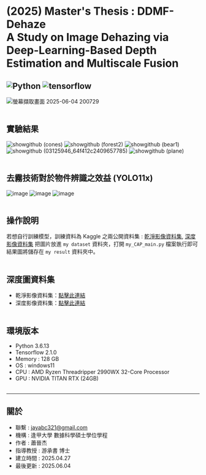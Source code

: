 # (2025) Master's Thesis : DDMF-Dehaze<br> A Study on Image Dehazing via Deep-Learning-Based Depth Estimation and Multiscale Fusion
![Python](https://img.shields.io/badge/python-3.6.13-blue)
![tensorflow](https://img.shields.io/badge/tensorflow-2.1.0-green)
---

![螢幕擷取畫面 2025-06-04 200729](https://github.com/user-attachments/assets/d25593c0-340b-4e89-b091-f508378b1fc2)<br><br>



實驗結果 
---
![showgithub (cones)](https://github.com/user-attachments/assets/9d8565ae-87e5-47fd-b992-1a7b210584ab)
![showgithub (forest2)](https://github.com/user-attachments/assets/bb15d563-c816-42d3-8a93-20da62f5dbdd)
![showgithub (bear1)](https://github.com/user-attachments/assets/aeac6bb7-661f-4f86-b337-5457aba21859)
![showgithub (03125946_64f412c2409657785)](https://github.com/user-attachments/assets/88ba271b-08d4-4323-b216-e93f207dba9b)
![showgithub (plane)](https://github.com/user-attachments/assets/050957ed-d36a-4127-b190-752e0724d152)<br><br>



去霧技術對於物件辨識之效益 (YOLO11x) 
---
![image](https://github.com/user-attachments/assets/551ae849-9892-4e51-a0b3-38dc6f5d1953)
![image](https://github.com/user-attachments/assets/5a2b432c-8e73-4e47-891e-22ed6466724a)
![image](https://github.com/user-attachments/assets/774eaa86-eb54-4858-a9b3-7d8b955b9292)<br><br>



操作說明 
---
若想自行訓練模型，訓練資料為 Kaggle 之兩公開資料集 : [乾淨影像資料集](https://www.kaggle.com/datasets/innominate817/pexels-110k-512p-min-jpg/data), [深度影像資料集](https://www.kaggle.com/datasets/innominate817/pexels-110k-512p-min-jpg-depth/data)
把圖片放進 `my dataset` 資料夾，打開 `my_CAP_main.py` 檔案執行即可<br>
結果圖將儲存在 `my result` 資料夾中。<br><br>



深度圖資料集
---
- 乾淨影像資料集：[點擊此連結](https://www.kaggle.com/datasets/innominate817/pexels-110k-512p-min-jpg/data)
- 深度影像資料集：[點擊此連結](https://www.kaggle.com/datasets/innominate817/pexels-110k-512p-min-jpg-depth/data)<br><br>



環境版本
---
- Python 3.6.13 
- Tensorflow 2.1.0
- Memory : 128 GB
- OS : windows11
- CPU : AMD Ryzen Threadripper 2990WX 32-Core Processor
- GPU : NVIDIA TITAN RTX (24GB)<br><br>



---
關於
---

- 聯繫 : jayabc321@gmail.com
- 機構 : 逢甲大學 數據科學碩士學位學程
- 作者 : 蕭晉杰
- 指導教授 : 游承書 博士
- 建立時間 : 2025.04.27
- 最後更新 : 2025.06.04
